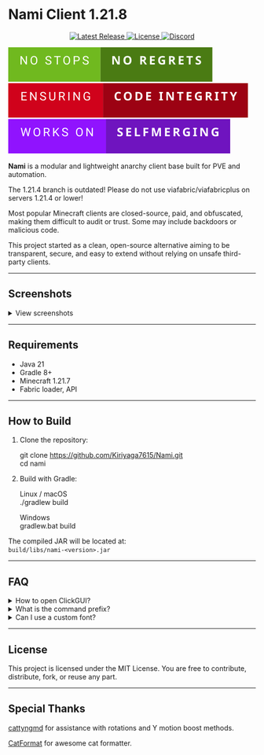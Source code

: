 # Nami Client 1.21.8

<p align="center">
  <a href="https://github.com/Kiriyaga7615/2bEssentials/releases">
    <img src="https://img.shields.io/github/v/release/Kiriyaga7615/2bEssentials?color=blue&label=Latest%20Release" alt="Latest Release" />
  </a>
  <a href="https://github.com/Kiriyaga7615/2bEssentials/blob/master/LICENSE">
    <img src="https://img.shields.io/github/license/Kiriyaga7615/2bEssentials?color=blue" alt="License" />
  </a>
  <a href="https://discord.gg/qy3eS42beW">
    <img src="https://img.shields.io/discord/your_discord_id_here?color=7289DA&label=Discord" alt="Discord" />
  </a>
</p>

![# badge](Assets/Readme/no-stops-no-regrets.svg)
![# badge](Assets/Readme/ensuring-code-integrity.svg)
![# badge](Assets/Readme/works-on-selfmerging.svg)


**Nami** is a modular and lightweight anarchy client base built for PVE and automation.  

The 1.21.4 branch is outdated!
Please do not use viafabric/viafabricplus on servers 1.21.4 or lower!

Most popular Minecraft clients are closed-source, paid, and obfuscated, making them difficult to audit or trust. Some may include backdoors or malicious code.

This project started as a clean, open-source alternative aiming to be transparent, secure, and easy to extend without relying on unsafe third-party clients.

---

## Screenshots

<details>
<summary>View screenshots</summary>

<img width="1920" height="1080" alt="2025-07-25_16 23 39" src="https://github.com/user-attachments/assets/d20a1bd6-ead5-4328-9c9d-f9b29b7f5f4d" />

</details>

---

## Requirements

- Java 21  
- Gradle 8+  
- Minecraft 1.21.7  
- Fabric loader, API

---

## How to Build

1. Clone the repository:

    git clone https://github.com/Kiriyaga7615/Nami.git  
    cd nami

2. Build with Gradle:

    Linux / macOS  
    ./gradlew build

    Windows  
    gradlew.bat build

The compiled JAR will be located at:  
`build/libs/nami-<version>.jar`

---

## FAQ

<details>
<summary>How to open ClickGUI?</summary>

ClickGUI is not bound by default. Use the command:  
`-bind clickgui KEY`  
to bind it to your preferred key.

</details>

<details>
<summary>What is the command prefix?</summary>

The default command prefix is `-`.

</details>

<details>
<summary>Can I use a custom font?</summary>

Please use the Caxton mod instead of the built-in client font renderers.

</details>

---

## License

This project is licensed under the MIT License. You are free to contribute, distribute, fork, or reuse any part.

---

## Special Thanks

[cattyngmd](https://github.com/cattyngmd) for assistance with rotations and Y motion boost methods.

[CatFormat](https://github.com/cattyngmd/CatFormat) for awesome cat formatter.
